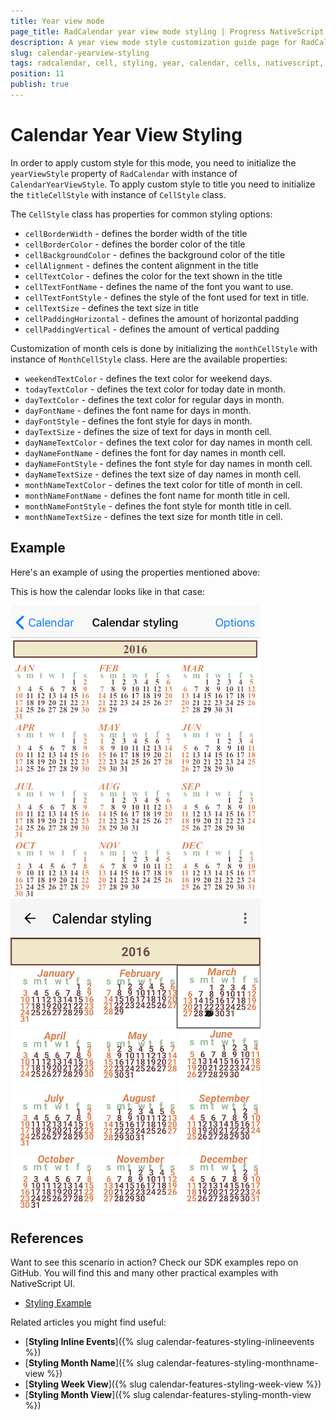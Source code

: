 ```yaml
---
title: Year view mode
page_title: RadCalendar year view mode styling | Progress NativeScript UI Documentation
description: A year view mode style customization guide page for RadCalendar for NativeScript.
slug: calendar-yearview-styling
tags: radcalendar, cell, styling, year, calendar, cells, nativescript, professional
position: 11
publish: true
---
```


# Calendar Year View Styling

In order to apply custom style for this mode, you need to initialize the `yearViewStyle` property of `RadCalendar` with instance of `CalendarYearViewStyle`.
To apply custom style to title you need to initialize the `titleCellStyle` with instance of `CellStyle` class.

The `CellStyle` class has properties for common styling options:

- `cellBorderWidth` -  defines the border width of the title
- `cellBorderColor` -  defines the border color of the title
- `cellBackgroundColor` -  defines the background color of the title
- `cellAlignment` -  defines the content alignment in the title
- `cellTextColor` -  defines the color for the text shown in the title
- `cellTextFontName` -  defines the name of the font you want to use.
- `cellTextFontStyle` -  defines the style of the font used for text in title.
- `cellTextSize` -  defines the text size in title
- `cellPaddingHorizontal` -  defines the amount of horizontal padding
- `cellPaddingVertical` -  defines the amount of vertical padding   

Customization of month cels is done by initializing the `monthCellStyle` with instance of `MonthCellStyle` class. Here are the available properties:

- `weekendTextColor` - defines the text color for weekend days.
- `todayTextColor` - defines the text color for today date in month.
- `dayTextColor` - defines the text color for regular days in month.
- `dayFontName` - defines the font name for days in month.
- `dayFontStyle` - defines the font style for days in month.
- `dayTextSize` -  defines the size of text for days in month cell.
- `dayNameTextColor` - defines the text color for day names in month cell.
- `dayNameFontName` - defines the font for day names in month cell.
- `dayNameFontStyle` - defines the font style for day names in month cell.
- `dayNameTextSize` -  defines the text size of day names in month cell.
- `monthNameTextColor` -  defines the text color for title of month in cell.
- `monthNameFontName` - defines the font name for month title in cell.
- `monthNameFontStyle` - defines the font style for month title in cell.
- `monthNameTextSize` - defines the text size for month title in cell.


## Example
Here's an example of using the properties mentioned above:

<snippet id='calendar-yearview-styling'/>

This is how the calendar looks like in that case:

![Calendar year view styling](../../../img/ns_ui/calendar_styling_year_ios.png "iOS")      ![Calendar year view styling](../../../img/ns_ui/calendar_styling_year_android.png "Android")

## References
Want to see this scenario in action?
Check our SDK examples repo on GitHub. You will find this and many other practical examples with NativeScript UI.

* [Styling Example](https://github.com/telerik/nativescript-ui-samples/tree/master/calendar/app/calendar/cell-styling)

Related articles you might find useful:

* [**Styling Inline Events**]({% slug calendar-features-styling-inlineevents %})
* [**Styling Month Name**]({% slug calendar-features-styling-monthname-view %})
* [**Styling Week View**]({% slug calendar-features-styling-week-view %})
* [**Styling Month View**]({% slug calendar-features-styling-month-view %})